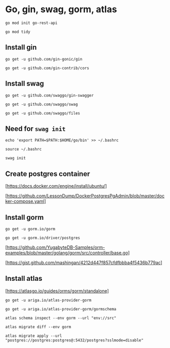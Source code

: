 # Go, gin, swag, gorm, atlas

`go mod init go-rest-api`

`go mod tidy`

## Install gin

`go get -u github.com/gin-gonic/gin`

`go get -u github.com/gin-contrib/cors`

## Install swag

`go get -u github.com/swaggo/gin-swagger`

`go get -u github.com/swaggo/swag`

`go get -u github.com/swaggo/files`

## Need for `swag init`

`echo 'export PATH=$PATH:$HOME/go/bin' >> ~/.bashrc`

`source ~/.bashrc`

`swag init`

## Create postgres container

[https://docs.docker.com/engine/install/ubuntu/]

[https://github.com/LessonDump/DockerPostgresPgAdmin/blob/master/docker-compose.yaml]

## Install gorm

`go get -u gorm.io/gorm`

`go get -u gorm.io/driver/postgres`

[https://github.com/YugabyteDB-Samples/orm-examples/blob/master/golang/gorm/src/controller/base.go]

[https://gist.github.com/mashingan/4212d447f857cfdfbbba4f5436b779ac]

## Install atlas

[https://atlasgo.io/guides/orms/gorm/standalone]

`go get -u ariga.io/atlas-provider-gorm`

`go get -u ariga.io/atlas-provider-gorm/gormschema`

`atlas schema inspect --env gorm --url "env://src"`

`atlas migrate diff --env gorm`

`atlas migrate apply --url "postgres://postgres:postgres@:5432/postgres?sslmode=disable"`
